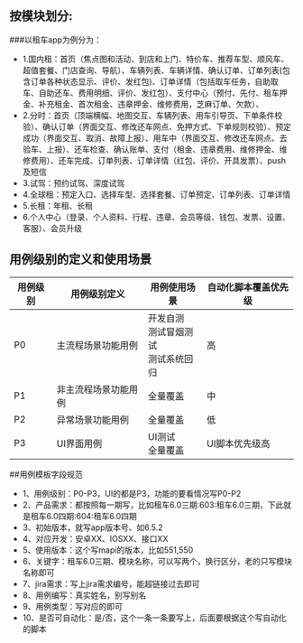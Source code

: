 ## 按模块划分:
###以租车app为例分为：
- 1.国内租：首页（焦点图和活动、到店和上门、特价车、推荐车型、顺风车、超值套餐、门店查询、导航）、车辆列表、车辆详情、确认订单、订单列表(包含订单各种状态显示、评价、发红包)、订单详情（包括取车任务，自助取车、自助还车、费用明细、评价、发红包）、支付中心（预付、先付、租车押金、补充租金、首次租金、违章押金、维修费用，芝麻订单、欠款）、
- 2.分时：首页（顶端横幅、地图交互、车辆列表、用车引导页、下单条件校验）、确认订单（界面交互、修改还车网点、免押方式、下单规则校验）、预定成功（界面交互、取消、故障上报）、用车中（界面交互、修改还车网点、去验车、上报）、还车检查、确认账单、支付（租金、违章费用、维修押金、维修费用）、还车完成、订单列表、订单详情（红包、评价、开具发票）、push及短信
- 3.试驾：预约试驾、深度试驾
- 4.全球租：预定入口、选择车型、选择套餐、订单预定、订单列表、订单详情
- 5.长租：年租、长租
- 6.个人中心（登录、个人资料、行程、违章、会员等级、钱包、发票、设置、客服）、会员升级

## 用例级别的定义和使用场景
| 用例级别 |用例级别定义|用例使用场景|自动化脚本覆盖优先级|
|------| ---- | ---- | ---- |
| P0   |主流程场景功能用例|开发自测<br/>测试冒烟测试<br/>测试系统回归|高|
| P1   |非主流程场景功能用例|全量覆盖|中|
| P2   |异常场景功能用例|全量覆盖|低|
| P3   |UI界面用例|UI测试<br/>全量覆盖|UI脚本优先级高|


##用例模板字段规范
- 1、用例级别：P0-P3，UI的都是P3，功能的要看情况写P0-P2
- 2、产品需求：都按照每一期写，比如租车6.0三期:603:租车6.0三期，下此就是租车6.0四期:604:租车6.0四期
- 3、初始版本，就写app版本号、如6.5.2
- 4、对应开发：安卓XX、IOSXX、接口XX
- 5、使用版本：这个写mapi的版本，比如551,550
- 6、关键字：租车6.0三期、模块名称，可以写两个，换行区分，老的只写模块名称即可
- 7、jira需求：写上jira需求编号，能超链接过去即可
- 8、用例编写：真实姓名，别写别名
- 9、用例类型：写对应的即可
- 10、是否可自动化：是/否，这个一条一条要写上，后面要根据这个写自动化的脚本

